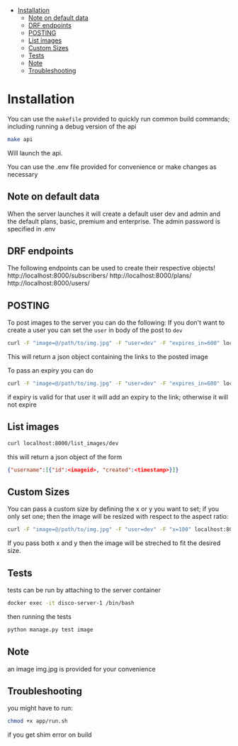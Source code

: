 - [Installation](#installation)
  - [Note on default data](#note-on-default-data)
  - [DRF endpoints](#drf-endpoints)
  - [POSTING](#posting)
  - [List images](#list-images)
  - [Custom Sizes](#custom-sizes)
  - [Tests](#tests)
  - [Note](#note)
  - [Troubleshooting](#troubleshooting)

# Installation

You can use the `makefile` provided to quickly run common build commands; including running a debug version of the api

```bash
make api
```

Will launch the api.

You can use the .env file provided for convenience or make changes as necessary

## Note on default data 
When the server launches it will create a default user dev and admin and the default plans, basic, premium and enterprise.
The admin password is specified in .env

## DRF endpoints
The following endpoints can be used to create their respective objects!
http://localhost:8000/subscribers/
http://localhost:8000/plans/
http://localhost:8000/users/

## POSTING

To post images to the server you can do the following:
If you don't want to create a user you can set the `user` in body of the post to `dev`

```bash
curl -F "image=@/path/to/img.jpg" -F "user=dev" -F "expires_in=600" localhost:8000/upload/
```

This will return a json object containing the links to the posted image

To pass an expiry you can do 
```bash
curl -F "image=@/path/to/img.jpg" -F "user=dev" -F "expires_in=600" localhost:8000/upload/
```
if expiry is valid for that user it will add an expiry to the link; otherwise it will not expire

## List images

```bash
curl localhost:8000/list_images/dev
```

this will return a json object of the form 
```json 
{"username":[{"id":<imageid>, "created":<timestamp>}]}
```

## Custom Sizes
You can pass a custom size by defining the x or y you want to set; if you only set one; then the image will be resized with respect to the aspect ratio:

```bash
curl -F "image=@/path/to/img.jpg" -F "user=dev" -F "x=100" localhost:8000/upload/
```
If you pass both x and y then the image will be streched to fit the desired size.

## Tests
tests can be run by attaching to the server container

```bash 
docker exec -it disco-server-1 /bin/bash
```
then running the tests

```bash
python manage.py test image
```

## Note
an image img.jpg is provided for your convenience

## Troubleshooting
you might have to run: 

```bash
chmod +x app/run.sh
```
if you get shim error on build 



